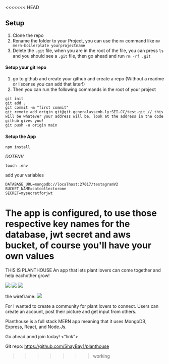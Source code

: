 <<<<<<< HEAD
## Setup 

1. Clone the repo
2. Rename the folder to your Project, you can use the `mv` command like `mv mern-boilerplate yourprojectname`
3. Delete the `.git` file, when you are in the root of the file, you can press `ls` and you should see a `.git` file, then go ahead and run `rm -rf .git`


#### Setup your git repo

1. go to github and create your github and create a repo (Without a readme or liscense you can add that later!)
2. Then you can run the following commands in the root of your project 

```
git init
git add .
git commit -m "first commit"
git remote add origin git@git.generalassemb.ly:SEI-CC/test.git // this will be whatever your address will be, look at the address in the code github gives you!
git push -u origin main
```

#### Setup the App

```npm install```

*DOTENV*

`touch .env`

add your variables

```
DATABASE_URL=mongodb://localhost:27017/testagramV2
BUCKET_NAME=catcollectorone
SECRET=mysecretforjwt
```

The app is configured, to use those respective key names for the database, jwt secret and aws bucket, of course you'll have your own values
=======
THIS IS PLANTHOUSE
An app that lets plant lovers can come together and help  eachother grow!

<img src="https://i.imgur.com/DWKd0w8.png">
<img src="https://i.imgur.com/ZB6Gham.png">
<img src="blob:https://imgur.com/81438c53-fe81-4e9c-a8ec-e4693ba06c5e">

the wireframe:
<img src="https://i.imgur.com/dLaHkka.png">

For I wanted to create a community for plant lovers to connect.
Users can create an account, post their picture and get input from others.

Planthouse is a full stack MERN app meaning that it uses MongoDB, Express, React, and Node.Js.

Go ahead annd join today! 
<"link">

Git repo:
https://github.com/ShayBay1/planthouse
>>>>>>> working
